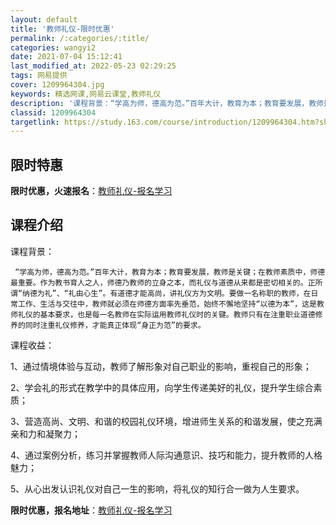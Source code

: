 ```yaml
---
layout: default
title: '教师礼仪-限时优惠'
permalink: /:categories/:title/
categories: wangyi2
date: 2021-07-04 15:12:41
last_modified_at: 2022-05-23 02:29:25
tags: 网易提供
cover: 1209964304.jpg
keywords: 精选网课,网易云课堂,教师礼仪
description: '课程背景：“学高为师，德高为范。”百年大计，教育为本；教育要发展，教师是关键；在教师素质中，师德最重要。作为教书育人之人'
classid: 1209964304
targetlink: https://study.163.com/course/introduction/1209964304.htm?share=1&shareId=1025206652&utm_campaign=share&utm_medium=iphoneShare&utm_source=&utm_u=1025206652
---
```


## 限时特惠

**限时优惠，火速报名**：[教师礼仪-报名学习](https://study.163.com/course/introduction/1209964304.htm?share=1&shareId=1025206652&utm_campaign=share&utm_medium=iphoneShare&utm_source=&utm_u=1025206652)

## 课程介绍

课程背景：

     “学高为师，德高为范。”百年大计，教育为本；教育要发展，教师是关键；在教师素质中，师德最重要。作为教书育人之人，师德乃教师的立身之本，而礼仪与道德从来都是密切相关的。正所谓“纳德为礼”、“礼由心生”。有道德才能高尚，讲礼仪方为文明。要做一名称职的教师，在日常工作、生活与交往中，教师就必须在师德方面率先垂范，始终不懈地坚持“以德为本”，这是教师礼仪的基本要求，也是每一名教师在实际运用教师礼仪时的关键。教师只有在注重职业道德修养的同时注重礼仪修养，才能真正体现“身正为范”的要求。

课程收益：

1、通过情境体验与互动，教师了解形象对自己职业的影响，重视自己的形象；

2、学会礼的形式在教学中的具体应用，向学生传递美好的礼仪，提升学生综合素质；

3、营造高尚、文明、和谐的校园礼仪环境，增进师生关系的和谐发展，使之充满亲和力和凝聚力；

4、通过案例分析，练习并掌握教师人际沟通意识、技巧和能力，提升教师的人格魅力；

5、从心出发认识礼仪对自己一生的影响，将礼仪的知行合一做为人生要求。

**限时优惠，报名地址**：[教师礼仪-报名学习](https://study.163.com/course/introduction/1209964304.htm?share=1&shareId=1025206652&utm_campaign=share&utm_medium=iphoneShare&utm_source=&utm_u=1025206652)

